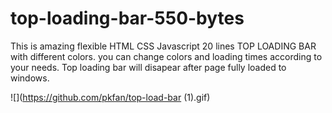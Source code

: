 # top-loading-bar-550-bytes
This is amazing flexible HTML CSS Javascript 20 lines TOP LOADING BAR with different colors. you can change colors and loading times according to your needs. Top loading bar will disapear after page fully loaded to windows.


![](https://github.com/pkfan/top-load-bar (1).gif)
